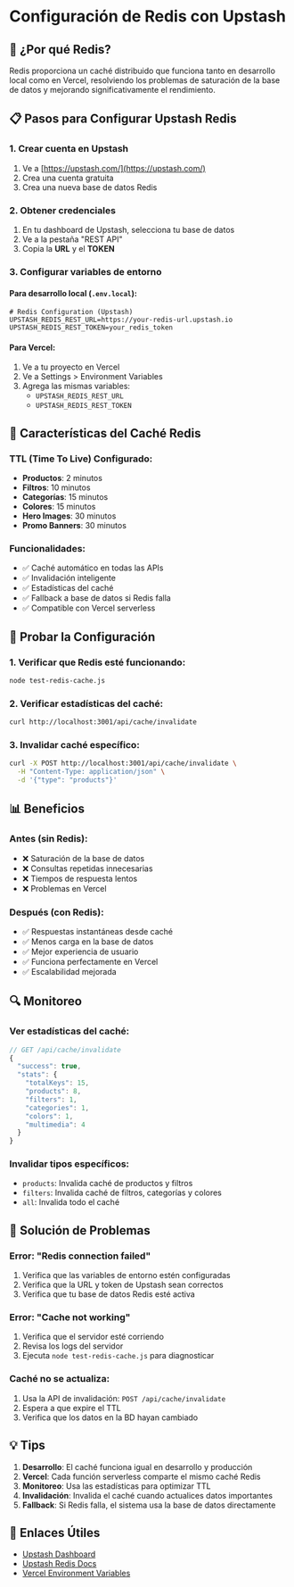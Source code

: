 # Configuración de Redis con Upstash

## 🚀 ¿Por qué Redis?

Redis proporciona un caché distribuido que funciona tanto en desarrollo local como en Vercel, resolviendo los problemas de saturación de la base de datos y mejorando significativamente el rendimiento.

## 📋 Pasos para Configurar Upstash Redis

### 1. Crear cuenta en Upstash
1. Ve a [https://upstash.com/](https://upstash.com/)
2. Crea una cuenta gratuita
3. Crea una nueva base de datos Redis

### 2. Obtener credenciales
1. En tu dashboard de Upstash, selecciona tu base de datos
2. Ve a la pestaña "REST API"
3. Copia la **URL** y el **TOKEN**

### 3. Configurar variables de entorno

#### Para desarrollo local (`.env.local`):
```env
# Redis Configuration (Upstash)
UPSTASH_REDIS_REST_URL=https://your-redis-url.upstash.io
UPSTASH_REDIS_REST_TOKEN=your_redis_token
```

#### Para Vercel:
1. Ve a tu proyecto en Vercel
2. Ve a Settings > Environment Variables
3. Agrega las mismas variables:
   - `UPSTASH_REDIS_REST_URL`
   - `UPSTASH_REDIS_REST_TOKEN`

## 🔧 Características del Caché Redis

### TTL (Time To Live) Configurado:
- **Productos**: 2 minutos
- **Filtros**: 10 minutos
- **Categorías**: 15 minutos
- **Colores**: 15 minutos
- **Hero Images**: 30 minutos
- **Promo Banners**: 30 minutos

### Funcionalidades:
- ✅ Caché automático en todas las APIs
- ✅ Invalidación inteligente
- ✅ Estadísticas del caché
- ✅ Fallback a base de datos si Redis falla
- ✅ Compatible con Vercel serverless

## 🧪 Probar la Configuración

### 1. Verificar que Redis esté funcionando:
```bash
node test-redis-cache.js
```

### 2. Verificar estadísticas del caché:
```bash
curl http://localhost:3001/api/cache/invalidate
```

### 3. Invalidar caché específico:
```bash
curl -X POST http://localhost:3001/api/cache/invalidate \
  -H "Content-Type: application/json" \
  -d '{"type": "products"}'
```

## 📊 Beneficios

### Antes (sin Redis):
- ❌ Saturación de la base de datos
- ❌ Consultas repetidas innecesarias
- ❌ Tiempos de respuesta lentos
- ❌ Problemas en Vercel

### Después (con Redis):
- ✅ Respuestas instantáneas desde caché
- ✅ Menos carga en la base de datos
- ✅ Mejor experiencia de usuario
- ✅ Funciona perfectamente en Vercel
- ✅ Escalabilidad mejorada

## 🔍 Monitoreo

### Ver estadísticas del caché:
```javascript
// GET /api/cache/invalidate
{
  "success": true,
  "stats": {
    "totalKeys": 15,
    "products": 8,
    "filters": 1,
    "categories": 1,
    "colors": 1,
    "multimedia": 4
  }
}
```

### Invalidar tipos específicos:
- `products`: Invalida caché de productos y filtros
- `filters`: Invalida caché de filtros, categorías y colores
- `all`: Invalida todo el caché

## 🚨 Solución de Problemas

### Error: "Redis connection failed"
1. Verifica que las variables de entorno estén configuradas
2. Verifica que la URL y token de Upstash sean correctos
3. Verifica que tu base de datos Redis esté activa

### Error: "Cache not working"
1. Verifica que el servidor esté corriendo
2. Revisa los logs del servidor
3. Ejecuta `node test-redis-cache.js` para diagnosticar

### Caché no se actualiza:
1. Usa la API de invalidación: `POST /api/cache/invalidate`
2. Espera a que expire el TTL
3. Verifica que los datos en la BD hayan cambiado

## 💡 Tips

1. **Desarrollo**: El caché funciona igual en desarrollo y producción
2. **Vercel**: Cada función serverless comparte el mismo caché Redis
3. **Monitoreo**: Usa las estadísticas para optimizar TTL
4. **Invalidación**: Invalida el caché cuando actualices datos importantes
5. **Fallback**: Si Redis falla, el sistema usa la base de datos directamente

## 🔗 Enlaces Útiles

- [Upstash Dashboard](https://console.upstash.com/)
- [Upstash Redis Docs](https://docs.upstash.com/redis)
- [Vercel Environment Variables](https://vercel.com/docs/concepts/projects/environment-variables)
